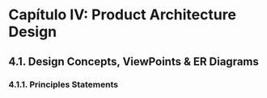 # Capítulo IV: Product Architecture Design

## 4.1. Design Concepts, ViewPoints & ER Diagrams

### 4.1.1. Principles Statements